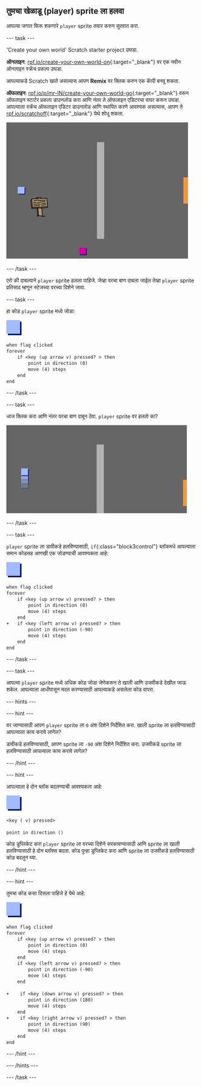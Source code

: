 ## तुमचा खेळाडू (player) sprite ला हलवा

आपल्या जगात फिरू शकणारे `player` sprite तयार करुन सुरवात करा.

--- task ---

'Create your own world' Scratch starter project उघडा.

**ऑनलाइन**: [rpf.io/create-your-own-world-on](http://rpf.io/create-your-own-world-on){:target="_blank"} वर एक नवीन ऑनलाइन स्क्रॅच प्रकल्प उघडा.

आपल्याकडे Scratch खाते असल्यास आपण **Remix** वर क्लिक करुन एक काॅपी बनवू शकता.

**ऑफलाइन**: [rpf.io/p/mr-IN/create-your-own-world-go](http://rpf.io/p/mr-IN/create-your-own-world-go){:target="_blank"} वरून ऑफलाइन स्टार्टर प्रकल्प डाउनलोड करा आणि नंतर ते ऑफलाइन एडिटरचा वापर करून उघडा. आपल्याला स्क्रॅच ऑफलाइन एडिटर डाउनलोड आणि स्थापित करणे आवश्यक असल्यास, आपण ते [rpf.io/scratchoff](https://rpf.io/scratchoff){:target="_blank"} येथे शोधू शकता.

![screenshot](images/world-starter.png)

--- /task ---

एरो की दाबल्याने `player` sprite हलला पाहिजे. जेव्हा वरचा बाण दाबला जाईल तेव्हा `player` sprite प्रतिसाद म्हणून स्टेजच्या वरच्या दिशेने जावा.

--- task ---

हा कोड `player` sprite मध्ये जोडा:

![player](images/player.png)

```blocks3
when flag clicked
forever
    if <key (up arrow v) pressed? > then
        point in direction (0)
        move (4) steps
    end
end
```

--- /task ---

--- task ---

ध्वज क्लिक करा आणि नंतर वरचा बाण दाबून ठेवा. `player` sprite वर हलतो का?

![screenshot](images/world-up.png)

--- /task ---

--- task ---

`player` sprite ला डावीकडे हलविण्यासाठी, `if`{:class="block3control"} ब्लॉकमधे आपल्याला समान कोडसह आणखी एक जोडण्याची आवश्यकता आहे:

![player](images/player.png)

```blocks3
when flag clicked
forever
    if <key (up arrow v) pressed? > then
        point in direction (0)
        move (4) steps
    end
+   if <key (left arrow v) pressed? > then
        point in direction (-90)
        move (4) steps
    end
end
```

--- /task ---

--- task ---

आपल्या `player` sprite मध्ये अधिक कोड जोडा जेणेकरून ते खाली आणि उजवीकडे देखील जाऊ शकेल. आपल्याला आधीपासून मदत करण्यासाठी आपल्याकडे असलेला कोड वापरा.

--- hints ---


--- hint ---

वर जाण्यासाठी आपण `player` sprite ला `0` अंश दिशेने निर्देशित करा. खाली sprite ला हलविण्यासाठी आपल्याला काय करावे लागेल?

डावीकडे हलविण्यासाठी, आपण sprite ला `-90` अंश दिशेने निर्देशित करा. उजवीकडे sprite ला हलविण्यासाठी आपल्याला काय करावे लागेल?

--- /hint ---

--- hint ---

आपल्याला हे दोन ब्लॉक बदलण्याची आवश्यकता आहे:

![player](images/player.png)

```blocks3
<key ( v) pressed>

point in direction ()
```

कोड डुप्लिकेट करा `player` sprite ला वरच्या दिशेने सरकावण्यासाठी आणि sprite ला खाली हलविण्यासाठी हे दोन ब्लॉक्स बदला. कोड पुन्हा डुप्लिकेट करा आणि sprite ला उजवीकडे हलविण्यासाठी कोड बदलून घ्या.

--- /hint ---

--- hint ---

तुमचा कोड कसा दिसला पाहिजे हे येथे आहे:

![player](images/player.png)

```blocks3
when flag clicked
forever
    if <key (up arrow v) pressed? > then
        point in direction (0)
        move (4) steps
    end
    if <key (left arrow v) pressed? > then
        point in direction (-90)
        move (4) steps
    end

+    if <key (down arrow v) pressed? > then
        point in direction (180)
        move (4) steps
    end
+    if <key (right arrow v) pressed? > then
        point in direction (90)
        move (4) steps
    end
end
```

--- /hint ---

--- /hints ---

--- /task ---